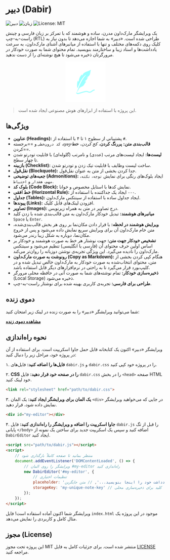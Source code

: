 # دبیر (Dabir)

![دبیر](https://img.shields.io/badge/Dabir-v1.4.1-blue)
![زبان](https://img.shields.io/badge/Language-Persian-green)
![License: MIT](https://img.shields.io/badge/License-MIT-yellow.svg)


یک ویرایشگر مارک‌داون مدرن، ساده و هوشمند که با تمرکز بر زبان فارسی و چینش راست-به-چپ (RTL) طراحی شده است. «دبیر» به شما اجازه می‌دهد تا بدون نیاز به کلیک روی دکمه‌های مختلف و تنها با استفاده از میانبرهای آشنای مارک‌داون، به سرعت یادداشت‌ها و اسناد زیبا و ساختارمند بنویسید. تمام محتوای شما به صورت خودکار در مرورگرتان ذخیره می‌شود تا هیچ نوشته‌ای را از دست ندهید.

<p align="center">
  <img src="dabir.svg" alt="لوگوی دبیر" width="128"/>
</p>

> این پروژه با استفاده از ابزارهای هوش مصنوعی ایجاد شده است.

## ویژگی‌ها

- **عناوین (Headings):** پشتیبانی از سطوح ۱ تا ۴ با استفاده از `#`.
- **قالب‌بندی متن:** **پررنگ کردن**، *کج کردن*، ~~خط زدن~~، `کد درون‌خطی` و ==برجسته کردن==.
- **لیست‌ها:** ایجاد لیست‌های مرتب (عددی) و نامرتب (گلوله‌ای) با قابلیت تودرتو شدن تا چهار سطح.
- **بازبینه (Checklist):** ساخت لیست وظایف با قابلیت تیک زدن و تودرتو شدن.
- **نقل‌قول (Blockquote):** جدا کردن بخشی از متن به عنوان نقل‌قول.
- **جعبه‌های توضیحی (Admonitions):** ایجاد بلوک‌های رنگی برای نمایش `توجه`، `نکته`، `مهم`، `هشدار` و `احتیاط`.
- **بلوک کد (Code Block):** نمایش کدها با استایل مخصوص و خوانا.
- **خط افقی (Horizontal Rule):** ایجاد یک جداکننده با استفاده از `---`.
- **جداول (Tables):** ایجاد جداول ساده با استفاده از سینتکس مارک‌داون.
- **پیوندها (Links):** افزودن لینک‌های قابل کلیک.
- **تصاویر (Images):** درج تصاویر در متن به همراه زیرنویس.
- **میانبرهای هوشمند:** تبدیل خودکار مارک‌داون به متن قالب‌بندی شده با زدن کلید `Space` یا `Enter`.
- **ویرایش هوشمند در لحظه:** با قرار دادن مکان‌نما بر روی هر بخش قالب‌بندی‌شده، متن خام مارک‌داون آن برای ویرایش سریع نمایش داده می‌شود و پس از خروج مکان‌نما، دوباره به شکل زیبا رندر می‌شود.
- **تشخیص خودکار جهت متن:** جهت نوشتار هر خط به صورت هوشمند و خودکار بر اساس اولین حرف محتوای آن (فارسی یا انگلیسی) تنظیم می‌شود و سینتکس مارک‌داون را نادیده می‌گیرد. این ویژگی تجربه‌ی نوشتن دوزبانه را روان‌تر می‌کند.
- **رونوشت به صورت مارک‌داون (Copy as Markdown):** هنگام کپی کردن بخشی از متن، محتوای انتخاب‌شده به صورت خودکار به مارک‌داون خالص تبدیل شده و در کلیپ‌بورد قرار می‌گیرد تا به راحتی در نرم‌افزارهای دیگر قابل استفاده باشد.
- **ذخیره‌سازی خودکار:** تمام نوشته‌های شما به صورت آنی در حافظه محلی مرورگر (Local Storage) ذخیره می‌شود.
- **طراحی برای فارسی:** تجربه‌ی کاربری بهینه شده برای نوشتار راست-به-چپ.

## دموی زنده

شما می‌توانید ویرایشگر «دبیر» را به صورت زنده در لینک زیر امتحان کنید:

**[مشاهده دموی زنده](https://alirho.github.io/dabir)**

## نحوه راه‌اندازی

ویرایشگر «دبیر» اکنون یک کتابخانه قابل حمل جاوا اسکریپت است. برای استفاده از آن در پروژه خود، مراحل زیر را دنبال کنید:

۱. **فایل‌ها را اضافه کنید:** فایل‌های `dabir.js` و `dabir.css` را در پروژه خود کپی کنید.

۲. **CSS را در صفحه خود قرار دهید:** فایل `dabir.css` را در بخش `<head>` صفحه HTML خود لینک کنید.
```html
<link rel="stylesheet" href="path/to/dabir.css">
```

۳. **یک المان برای ویرایشگر ایجاد کنید:** یک المان `<div>` در جایی که می‌خواهید ویرایشگر نمایش داده شود، قرار دهید.
```html
<div id="my-editor"></div>
```

۴. **جاوا اسکریپت را اضافه و ویرایشگر را راه‌اندازی کنید:** فایل `dabir.js` را قبل از تگ پایانی `</body>` اضافه کنید و سپس یک اسکریپت جدید برای ساختن یک نمونه از `DabirEditor` ایجاد کنید.

```html
<script src="path/to/dabir.js"></script>
<script>
    // منتظر بمانید تا صفحه کاملاً بارگذاری شود
    document.addEventListener('DOMContentLoaded', () => {
        // ویرایشگر را روی المان #my-editor راه‌اندازی کنید
        new DabirEditor('#my-editor', {
            // تنظیمات اختیاری
            placeholder: 'یادداشت خود را اینجا بنویسید...', // متن جایگزین
            storageKey: 'my-unique-note-key' // کلید برای ذخیره‌سازی محلی
        });
    });
</script>
```
ویرایشگر شما اکنون آماده استفاده است! فایل `index.html` موجود در این پروژه یک مثال کامل و کاربردی را نمایش می‌دهد.

## مجوز (License)

این پروژه تحت مجوز MIT منتشر شده است. برای جزئیات کامل به فایل [LICENSE](LICENSE) مراجعه کنید.